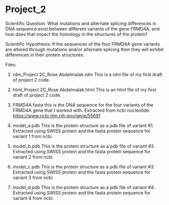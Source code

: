 # Project_2

Scientific Question: 
What mutations and alternate splicing differences in DNA sequence exist between different variants of the gene FRMD4A, and how does that impact the homology in the structures of the protein?

Scientific Hypothesis:
If the sequences of the four FRMD4A gene variants are altered through mutations and/or alternate splicing then they will exhibit differences in their protein structures.

Files:
1) rdm_Project 2C_Rose Abdelmalak.rdm 
This is a rdm file of my first draft of project 2 code. 

2) html_Project 2C_Rose Abdelmalak.html 
This is an html file of my first draft of project 2 code. 

3) FRMD4A.fasta 
this is the DNA sequence for the four variants of the FRMD4A gene that I worked with. Extracted from ncbi nucleotide. 
https://www.ncbi.nlm.nih.gov/gene/55691

4) model_a.pdb
This is the protein structure as a pdb file of variant #1. Extracted using SWISS protein and the fasta protein sequence for variant 1 from ncbi. 

5) model_b.pdb
This is the protein structure as a pdb file of variant #2. Extracted using SWISS protein and the fasta protein sequence for variant 2 from ncbi. 

6) model_c.pdb
This is the protein structure as a pdb file of variant #3. Extracted using SWISS protein and the fasta protein sequence for variant 3 from ncbi. 

7) model_d.pdb
This is the protein structure as a pdb file of variant #4. Extracted using SWISS protein and the fasta protein sequence for variant 4 from ncbi. 






